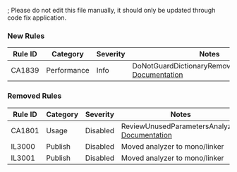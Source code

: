 ; Please do not edit this file manually, it should only be updated through code fix application.

### New Rules
Rule ID | Category | Severity | Notes
--------|----------|----------|-------
CA1839 | Performance | Info | DoNotGuardDictionaryRemoveByContainsKey, [Documentation](https://docs.microsoft.com/dotnet/fundamentals/code-analysis/quality-rules/ca1839)

### Removed Rules

Rule ID | Category | Severity | Notes
--------|----------|----------|-------
CA1801 | Usage | Disabled | ReviewUnusedParametersAnalyzer, [Documentation](https://docs.microsoft.com/visualstudio/code-quality/ca1801)
IL3000 | Publish | Disabled | Moved analyzer to mono/linker
IL3001 | Publish | Disabled | Moved analyzer to mono/linker

